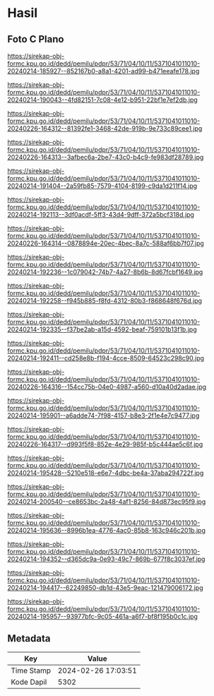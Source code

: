 # Hasil

## Foto C Plano

https://sirekap-obj-formc.kpu.go.id/dedd/pemilu/pdpr/53/71/04/10/11/5371041011010-20240214-185927--852167b0-a8a1-4201-ad99-b471eeafe178.jpg

https://sirekap-obj-formc.kpu.go.id/dedd/pemilu/pdpr/53/71/04/10/11/5371041011010-20240214-190043--4fd82151-7c08-4e12-b951-22bf1e7ef2db.jpg

https://sirekap-obj-formc.kpu.go.id/dedd/pemilu/pdpr/53/71/04/10/11/5371041011010-20240226-164312--81392fe1-3468-42de-919b-9e733c89cee1.jpg

https://sirekap-obj-formc.kpu.go.id/dedd/pemilu/pdpr/53/71/04/10/11/5371041011010-20240226-164313--3afbec6a-2be7-43c0-b4c9-fe983df28789.jpg

https://sirekap-obj-formc.kpu.go.id/dedd/pemilu/pdpr/53/71/04/10/11/5371041011010-20240214-191404--2a59fb85-7579-4104-8199-c9da1d211f14.jpg

https://sirekap-obj-formc.kpu.go.id/dedd/pemilu/pdpr/53/71/04/10/11/5371041011010-20240214-192113--3df0acdf-5ff3-43d4-9dff-372a5bcf318d.jpg

https://sirekap-obj-formc.kpu.go.id/dedd/pemilu/pdpr/53/71/04/10/11/5371041011010-20240226-164314--0878894e-20ec-4bec-8a7c-588af6bb7f07.jpg

https://sirekap-obj-formc.kpu.go.id/dedd/pemilu/pdpr/53/71/04/10/11/5371041011010-20240214-192236--1c079042-74b7-4a27-8b6b-8d67fcbf1649.jpg

https://sirekap-obj-formc.kpu.go.id/dedd/pemilu/pdpr/53/71/04/10/11/5371041011010-20240214-192258--f945b885-f8fd-4312-80b3-f868648f676d.jpg

https://sirekap-obj-formc.kpu.go.id/dedd/pemilu/pdpr/53/71/04/10/11/5371041011010-20240214-192335--f37be2ab-a15d-4592-beaf-759101b13f1b.jpg

https://sirekap-obj-formc.kpu.go.id/dedd/pemilu/pdpr/53/71/04/10/11/5371041011010-20240214-192411--cd258e8b-f194-4cce-8509-64523c298c90.jpg

https://sirekap-obj-formc.kpu.go.id/dedd/pemilu/pdpr/53/71/04/10/11/5371041011010-20240226-164316--154cc75b-04e0-4987-a560-d10a40d2adae.jpg

https://sirekap-obj-formc.kpu.go.id/dedd/pemilu/pdpr/53/71/04/10/11/5371041011010-20240214-195901--a6adde74-7f98-4157-b8e3-2f1e4e7c9477.jpg

https://sirekap-obj-formc.kpu.go.id/dedd/pemilu/pdpr/53/71/04/10/11/5371041011010-20240226-164317--d993f5f8-852e-4e29-985f-b5c444ae5c6f.jpg

https://sirekap-obj-formc.kpu.go.id/dedd/pemilu/pdpr/53/71/04/10/11/5371041011010-20240214-195428--5210e518-e6e7-4dbc-be4a-37aba294722f.jpg

https://sirekap-obj-formc.kpu.go.id/dedd/pemilu/pdpr/53/71/04/10/11/5371041011010-20240214-200540--ce8653bc-2a48-4af1-8256-84d873ec95f9.jpg

https://sirekap-obj-formc.kpu.go.id/dedd/pemilu/pdpr/53/71/04/10/11/5371041011010-20240214-195636--8996b1ea-4776-4ac0-85b8-163c946c201b.jpg

https://sirekap-obj-formc.kpu.go.id/dedd/pemilu/pdpr/53/71/04/10/11/5371041011010-20240214-194352--d365dc9a-0e93-49c7-869b-677f8c3037ef.jpg

https://sirekap-obj-formc.kpu.go.id/dedd/pemilu/pdpr/53/71/04/10/11/5371041011010-20240214-194417--62249850-db1d-43e5-9eac-121479006172.jpg

https://sirekap-obj-formc.kpu.go.id/dedd/pemilu/pdpr/53/71/04/10/11/5371041011010-20240214-195957--93977bfc-9c05-461a-a6f7-bf8f195b0c1c.jpg


## Metadata

| Key        | Value               |
| ---------- | ------------------- |
| Time Stamp | 2024-02-26 17:03:51 |
| Kode Dapil | 5302                |



